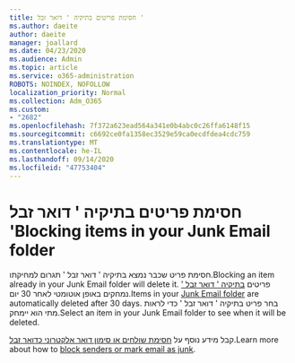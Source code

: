 ```yaml
---
title: חסימת פריטים בתיקיה ' דואר זבל '
ms.author: daeite
author: daeite
manager: joallard
ms.date: 04/23/2020
ms.audience: Admin
ms.topic: article
ms.service: o365-administration
ROBOTS: NOINDEX, NOFOLLOW
localization_priority: Normal
ms.collection: Adm_O365
ms.custom:
- "2682"
ms.openlocfilehash: 7f372a623ead564a341e0b4abc0c26ffa6148f15
ms.sourcegitcommit: c6692ce0fa1358ec3529e59ca0ecdfdea4cdc759
ms.translationtype: MT
ms.contentlocale: he-IL
ms.lasthandoff: 09/14/2020
ms.locfileid: "47753404"
---
```

# <a name="blocking-items-in-your-junk-email-folder"></a><span data-ttu-id="aac13-102">חסימת פריטים בתיקיה ' דואר זבל '</span><span class="sxs-lookup"><span data-stu-id="aac13-102">Blocking items in your Junk Email folder</span></span>

<span data-ttu-id="aac13-103">חסימת פריט שכבר נמצא בתיקיה ' דואר זבל ' תגרום למחיקתו.</span><span class="sxs-lookup"><span data-stu-id="aac13-103">Blocking an item already in your Junk Email folder will delete it.</span></span> <span data-ttu-id="aac13-104">פריטים [בתיקיה ' דואר זבל '](https://outlook.live.com/mail/junkemail) נמחקים באופן אוטומטי לאחר 30 יום.</span><span class="sxs-lookup"><span data-stu-id="aac13-104">Items in your [Junk Email folder](https://outlook.live.com/mail/junkemail) are automatically deleted after 30 days.</span></span> <span data-ttu-id="aac13-105">בחר פריט בתיקיה ' דואר זבל ' כדי לראות מתי הוא יימחק.</span><span class="sxs-lookup"><span data-stu-id="aac13-105">Select an item in your Junk Email folder to see when it will be deleted.</span></span>

<span data-ttu-id="aac13-106">קבל מידע נוסף על [חסימת שולחים או סימון דואר אלקטרוני כדואר זבל](https://support.office.com/article/a3ece97b-82f8-4a5e-9ac3-e92fa6427ae4).</span><span class="sxs-lookup"><span data-stu-id="aac13-106">Learn more about how to [block senders or mark email as junk](https://support.office.com/article/a3ece97b-82f8-4a5e-9ac3-e92fa6427ae4).</span></span>
